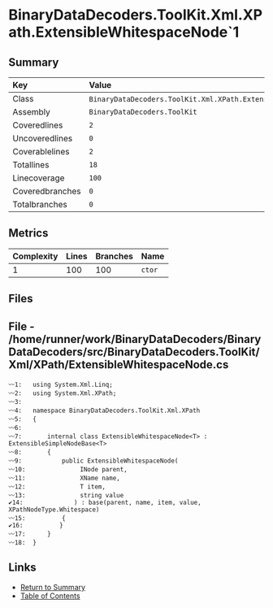 ﻿# BinaryDataDecoders.ToolKit.Xml.XPath.ExtensibleWhitespaceNode`1

## Summary

| Key             | Value                                                             |
| :-------------- | :---------------------------------------------------------------- |
| Class           | `BinaryDataDecoders.ToolKit.Xml.XPath.ExtensibleWhitespaceNode`1` |
| Assembly        | `BinaryDataDecoders.ToolKit`                                      |
| Coveredlines    | `2`                                                               |
| Uncoveredlines  | `0`                                                               |
| Coverablelines  | `2`                                                               |
| Totallines      | `18`                                                              |
| Linecoverage    | `100`                                                             |
| Coveredbranches | `0`                                                               |
| Totalbranches   | `0`                                                               |

## Metrics

| Complexity | Lines | Branches | Name    |
| :--------- | :---- | :------- | :------ |
| 1          | 100   | 100      | `ctor`  |

## Files

## File - /home/runner/work/BinaryDataDecoders/BinaryDataDecoders/src/BinaryDataDecoders.ToolKit/Xml/XPath/ExtensibleWhitespaceNode.cs

```CSharp
〰1:   using System.Xml.Linq;
〰2:   using System.Xml.XPath;
〰3:   
〰4:   namespace BinaryDataDecoders.ToolKit.Xml.XPath
〰5:   {
〰6:   
〰7:       internal class ExtensibleWhitespaceNode<T> : ExtensibleSimpleNodeBase<T>
〰8:       {
〰9:           public ExtensibleWhitespaceNode(
〰10:               INode parent,
〰11:               XName name,
〰12:               T item,
〰13:               string value
✔14:              ) : base(parent, name, item, value, XPathNodeType.Whitespace)
〰15:          {
✔16:          }
〰17:      }
〰18:  }
```

## Links

* [Return to Summary](Summary.md)
* [Table of Contents](../TOC.md)

